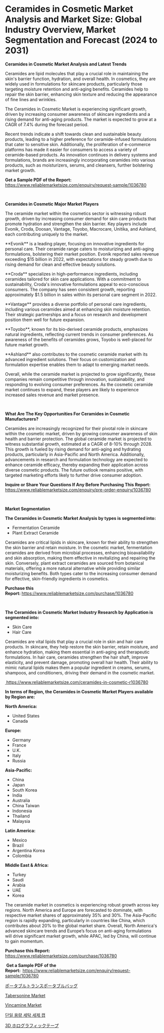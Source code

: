 <p><h1>Ceramides in Cosmetic Market Analysis and Market Size: Global Industry Overview, Market Segmentation and Forecast (2024 to 2031)</h1></p><p><strong>Ceramides in Cosmetic Market Analysis and Latest Trends</strong></p>
<p><p>Ceramides are lipid molecules that play a crucial role in maintaining the skin's barrier function, hydration, and overall health. In cosmetics, they are widely used in formulations for skincare products, particularly those targeting moisture retention and anti-aging benefits. Ceramides help to repair the skin barrier, enhancing skin texture and reducing the appearance of fine lines and wrinkles.</p><p>The Ceramides in Cosmetic Market is experiencing significant growth, driven by increasing consumer awareness of skincare ingredients and a rising demand for anti-aging products. The market is expected to grow at a CAGR of 7.4% during the forecast period. </p><p>Recent trends indicate a shift towards clean and sustainable beauty products, leading to a higher preference for ceramide-infused formulations that cater to sensitive skin. Additionally, the proliferation of e-commerce platforms has made it easier for consumers to access a variety of ceramide-based products. As innovation continues in delivery systems and formulations, brands are increasingly incorporating ceramides into various products, such as moisturizers, serums, and cleansers, further bolstering market growth.</p></p>
<p><strong>Get a Sample PDF of the Report:&nbsp;</strong> <a href="https://www.reliablemarketsize.com/enquiry/request-sample/1036780">https://www.reliablemarketsize.com/enquiry/request-sample/1036780</a></p>
<p>&nbsp;</p>
<p><strong>Ceramides in Cosmetic Major Market Players</strong></p>
<p><p>The ceramide market within the cosmetics sector is witnessing robust growth, driven by increasing consumer demand for skin care products that promote hydration and strengthen the skin barrier. Key players include Evonik, Croda, Doosan, Vantage, Toyobo, Macrocare, Unitika, and Ashland, each contributing uniquely to the market.</p><p>**Evonik** is a leading player, focusing on innovative ingredients for personal care. Their ceramide range caters to moisturizing and anti-aging formulations, bolstering their market position. Evonik reported sales revenue exceeding $15 billion in 2022, with expectations for steady growth due to rising demand for clean and effective beauty solutions.</p><p>**Croda** specializes in high-performance ingredients, including ceramides tailored for skin care applications. With a commitment to sustainability, Croda's innovative formulations appeal to eco-conscious consumers. The company has seen consistent growth, reporting approximately $1.5 billion in sales within its personal care segment in 2022.</p><p>**Vantage** provides a diverse portfolio of personal care ingredients, including various ceramides aimed at enhancing skin moisture retention. Their strategic partnerships and a focus on research and development position them well for future expansion.</p><p>**Toyobo**, known for its bio-derived ceramide products, emphasizes natural ingredients, reflecting current trends in consumer preferences. As awareness of the benefits of ceramides grows, Toyobo is well-placed for future market growth.</p><p>**Ashland** also contributes to the cosmetic ceramide market with its advanced ingredient solutions. Their focus on customization and formulation expertise enables them to adapt to emerging market needs.</p><p>Overall, while the ceramide market is projected to grow significantly, these companies remain competitive through innovation, sustainability, and responding to evolving consumer preferences. As the cosmetic ceramide market continues to expand, these players are likely to experience increased sales revenue and market presence.</p></p>
<p>&nbsp;</p>
<p><strong>What Are The Key Opportunities For Ceramides in Cosmetic Manufacturers?</strong></p>
<p><p>Ceramides are increasingly recognized for their pivotal role in skincare within the cosmetic market, driven by growing consumer awareness of skin health and barrier protection. The global ceramide market is projected to witness substantial growth, estimated at a CAGR of 8-10% through 2028. This growth is fueled by rising demand for anti-aging and hydrating products, particularly in Asia-Pacific and North America. Additionally, advancements in research and formulation technology are expected to enhance ceramide efficacy, thereby expanding their application across diverse cosmetic products. The future outlook remains positive, with targeted marketing efforts likely to further drive consumer adoption.</p></p>
<p><strong>Inquire or Share Your Questions If Any Before Purchasing This Report:</strong> <a href="https://www.reliablemarketsize.com/enquiry/pre-order-enquiry/1036780">https://www.reliablemarketsize.com/enquiry/pre-order-enquiry/1036780</a></p>
<p>&nbsp;</p>
<p><strong>Market Segmentation</strong></p>
<p><strong>The Ceramides in Cosmetic Market Analysis by types is segmented into:</strong></p>
<p><ul><li>Fermentation Ceramide</li><li>Plant Extract Ceramide</li></ul></p>
<p><p>Ceramides are critical lipids in skincare, known for their ability to strengthen the skin barrier and retain moisture. In the cosmetic market, fermentation ceramides are derived from microbial processes, enhancing bioavailability and skin absorption, making them effective in revitalizing and repairing the skin. Conversely, plant extract ceramides are sourced from botanical materials, offering a more natural alternative while providing similar moisturizing benefits. Both types cater to the increasing consumer demand for effective, skin-friendly ingredients in cosmetics.</p></p>
<p><strong>Purchase this Report:&nbsp;</strong><a href="https://www.reliablemarketsize.com/purchase/1036780">https://www.reliablemarketsize.com/purchase/1036780</a></p>
<p>&nbsp;</p>
<p><strong>The Ceramides in Cosmetic Market Industry Research by Application is segmented into:</strong></p>
<p><ul><li>Skin Care</li><li>Hair Care</li></ul></p>
<p><p>Ceramides are vital lipids that play a crucial role in skin and hair care products. In skincare, they help restore the skin barrier, retain moisture, and enhance hydration, making them essential in anti-aging and therapeutic formulations. In hair care, ceramides strengthen the hair shaft, improve elasticity, and prevent damage, promoting overall hair health. Their ability to mimic natural lipids makes them a popular ingredient in creams, serums, shampoos, and conditioners, driving their demand in the cosmetic market.</p></p>
<p><a href="https://www.reliablemarketsize.com/ceramides-in-cosmetic-r1036780">&nbsp;https://www.reliablemarketsize.com/ceramides-in-cosmetic-r1036780</a></p>
<p><strong>In terms of Region, the Ceramides in Cosmetic Market Players available by Region are:</strong></p>
<p>
    <p> <strong> North America: </strong>
        <ul>
            <li>United States</li>
            <li>Canada</li>
        </ul>
        </p> 
    <p> <strong> Europe: </strong>
        <ul>
            <li>Germany</li>
            <li>France</li>
            <li>U.K.</li>
            <li>Italy</li>
            <li>Russia</li>
        </ul>
        </p> 
    <p> <strong> Asia-Pacific: </strong>
        <ul>
            <li>China</li>
            <li>Japan</li>
            <li>South Korea</li>
            <li>India</li>
            <li>Australia</li>
            <li>China Taiwan</li>
            <li>Indonesia</li>
            <li>Thailand</li>
            <li>Malaysia</li>
        </ul>
        </p> 
    <p> <strong> Latin America: </strong>
        <ul>
            <li>Mexico</li>
            <li>Brazil</li>
            <li>Argentina Korea</li>
            <li>Colombia</li>
        </ul>
        </p> 
    <p> <strong> Middle East & Africa: </strong>
        <ul>
            <li>Turkey</li>
            <li>Saudi</li>
            <li>Arabia</li>
            <li>UAE</li>
            <li>Korea</li>
        </ul>
    </p>
    </p>
<p><p>The ceramide market in cosmetics is experiencing robust growth across key regions. North America and Europe are forecasted to dominate, with respective market shares of approximately 35% and 30%. The Asia-Pacific region is rapidly expanding, particularly in countries like China, which contributes about 20% to the global market share. Overall, North America's advanced skincare trends and Europe’s focus on anti-aging formulations will drive significant market growth, while APAC, led by China, will continue to gain momentum.</p></p>
<p><strong>Purchase this Report: </strong><a href="https://www.reliablemarketsize.com/purchase/1036780">https://www.reliablemarketsize.com/purchase/1036780</a></p>
<p>&nbsp;<strong>Get a Sample PDF of the Report:&nbsp;&nbsp;</strong><a href="https://www.reliablemarketsize.com/enquiry/request-sample/1036780">https://www.reliablemarketsize.com/enquiry/request-sample/1036780</a></p>
<p><strong></strong></p>
<p><p><a href="https://medium.com/@ismaelblick2023/portable-transportable-bags-market-%E3%81%AE%E3%82%B0%E3%83%AD%E3%83%BC%E3%83%90%E3%83%AB%E5%B8%82%E5%A0%B4%E6%A6%82%E8%A6%81%E3%81%AF-%E4%B8%96%E7%95%8C%E3%81%8A%E3%82%88%E3%81%B3%E4%B8%BB%E8%A6%81%E5%B8%82%E5%A0%B4%E3%81%AB%E3%81%8A%E3%81%91%E3%82%8B%E6%A5%AD%E7%95%8C%E3%81%AB%E5%BD%B1%E9%9F%BF%E3%82%92%E4%B8%8E%E3%81%88%E3%82%8B%E4%B8%BB%E8%A6%81%E3%81%AA%E3%83%88%E3%83%AC%E3%83%B3%E3%83%89%E3%81%AB%E3%81%A4%E3%81%84%E3%81%A6-%E7%8B%AC%E8%87%AA%E3%81%AE%E8%A6%96%E7%82%B9%E3%82%92%E6%8F%90%E4%BE%9B%E3%81%97%E3%81%BE%E3%81%99-bc3f78a5fec4">ポータブルトランスポータブルバッグ</a></p><p><a href="https://www.linkedin.com/pulse/tabersonine-market-global-regional-analysis-2024-2031-approacht-mhljf?trackingId=hPZ3PU9ISbqsonIwUp8XGA%3D%3D">Tabersonine Market</a></p><p><a href="https://www.linkedin.com/pulse/global-vincamine-market-size-expected-reach-cagr-10-report-lkiff?trackingId=eW9sIRsQSxyxNuy6Rpg7YQ%3D%3D">Vincamine Market</a></p><p><a href="https://medium.com/@leannebruen2023/%EC%84%B8%EA%B3%84-single-dose-laundry-detergent-cap-market-%EC%9D%80-2024%EC%97%90%EC%84%9C-2031%EB%A1%9C-%EC%97%B0%ED%8F%89%EA%B7%A0-%EC%A6%9D%EA%B0%80%EC%9C%A8%EC%9D%84-%EB%B3%B4%EC%9D%BC-%EA%B2%83%EC%9C%BC%EB%A1%9C-%EC%98%88%EC%83%81%EB%90%A9%EB%8B%88%EB%8B%A4-9b17d66cc89f">단일 용량 세탁 세제 캡</a></p><p><a href="https://medium.com/@ismaelblick2023/3d-holographic-tapes-market-%E3%81%AF-%E3%82%B3%E3%82%B9%E3%83%88%E7%AE%A1%E7%90%86%E3%81%A8%E5%8A%B9%E7%8E%87%E5%90%91%E4%B8%8A%E3%82%92%E5%84%AA%E5%85%88%E3%81%97%E3%81%BE%E3%81%99-%E3%81%95%E3%82%89%E3%81%AB-%E5%A0%B1%E5%91%8A%E6%9B%B8%E3%81%AF%E5%B8%82%E5%A0%B4%E3%81%AE%E9%9C%80%E8%A6%81%E9%9D%A2%E3%81%A8%E4%BE%9B%E7%B5%A6%E9%9D%A2%E3%81%AE%E4%B8%A1%E6%96%B9%E3%82%92%E3%82%AB%E3%83%90%E3%83%BC%E3%81%97%E3%81%A6%E3%81%84%E3%81%BE%E3%81%99-3d-holographic-71276ab6777f">3D ホログラフィックテープ</a></p></p>